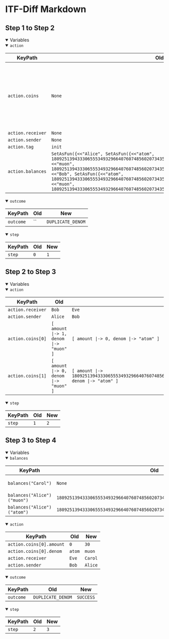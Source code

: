 # ITF-Diff Markdown

## Step 1 to Step 2

<details open>

<summary>Variables</summary>

<details open>

<summary><code>action</code></summary>


|KeyPath|Old|New|
|-|-|-|
|`action.coins`|`None`|`<<[ amount \|-> 1, denom \|-> "muon" ], [ amount \|-> 0, denom \|-> "muon" ]>>`|
|`action.receiver`|`None`|`"Bob"`|
|`action.sender`|`None`|`"Alice"`|
|`action.tag`|`init`|`send`|
|`action.balances`|`SetAsFun({<<"Alice", SetAsFun({<<"atom", 1809251394333065553493296640760748560207343510400633813116524750123642650623>>, <<"muon", 1809251394333065553493296640760748560207343510400633813116524750123642650623>>})>>, <<"Bob", SetAsFun({<<"atom", 1809251394333065553493296640760748560207343510400633813116524750123642650623>>, <<"muon", 1809251394333065553493296640760748560207343510400633813116524750123642650623>>})>>})`|`None`|

</details>
<details open>

<summary><code>outcome</code></summary>


|KeyPath|Old|New|
|-|-|-|
|`outcome`|``|`DUPLICATE_DENOM`|

</details>
<details open>

<summary><code>step</code></summary>


|KeyPath|Old|New|
|-|-|-|
|`step`|`0`|`1`|

</details>

</details>

## Step 2 to Step 3

<details open>

<summary>Variables</summary>

<details open>

<summary><code>action</code></summary>


|KeyPath|Old|New|
|-|-|-|
|`action.receiver`|`Bob`|`Eve`|
|`action.sender`|`Alice`|`Bob`|
|`action.coins[0]`|`[ amount \|-> 1, denom \|-> "muon" ]`|`[ amount \|-> 0, denom \|-> "atom" ]`|
|`action.coins[1]`|`[ amount \|-> 0, denom \|-> "muon" ]`|`[ amount \|-> 1809251394333065553493296640760748560207343510400633813116524750123642650622, denom \|-> "atom" ]`|

</details>
<details open>

<summary><code>step</code></summary>


|KeyPath|Old|New|
|-|-|-|
|`step`|`1`|`2`|

</details>

</details>

## Step 3 to Step 4

<details open>

<summary>Variables</summary>

<details open>

<summary><code>balances</code></summary>


|KeyPath|Old|New|
|-|-|-|
|`balances("Carol")`|`None`|`SetAsFun({<<"atom", 1809251394333065553493296640760748560207343510400633813116524750123642650622>>, <<"muon", 30>>})`|
|`balances("Alice")("muon")`|`1809251394333065553493296640760748560207343510400633813116524750123642650623`|`1809251394333065553493296640760748560207343510400633813116524750123642650593`|
|`balances("Alice")("atom")`|`1809251394333065553493296640760748560207343510400633813116524750123642650623`|`1`|

</details>
<details open>

<summary><code>action</code></summary>


|KeyPath|Old|New|
|-|-|-|
|`action.coins[0].amount`|`0`|`30`|
|`action.coins[0].denom`|`atom`|`muon`|
|`action.receiver`|`Eve`|`Carol`|
|`action.sender`|`Bob`|`Alice`|

</details>
<details open>

<summary><code>outcome</code></summary>


|KeyPath|Old|New|
|-|-|-|
|`outcome`|`DUPLICATE_DENOM`|`SUCCESS`|

</details>
<details open>

<summary><code>step</code></summary>


|KeyPath|Old|New|
|-|-|-|
|`step`|`2`|`3`|

</details>

</details>

